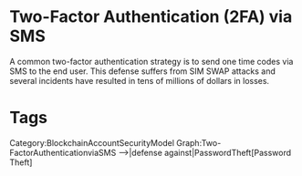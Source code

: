 # Two-Factor Authentication (2FA) via SMS

A common two-factor authentication strategy is to send one time codes via SMS to the end user. This defense suffers from SIM SWAP attacks and several incidents have resulted in tens of millions of dollars in losses.

# Tags

Category:BlockchainAccountSecurityModel
Graph:Two-FactorAuthenticationviaSMS -->|defense against|PasswordTheft[Password Theft]
